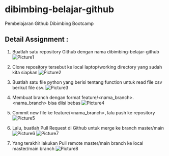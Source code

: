 # dibimbing-belajar-github
Pembelajaran Github Dibimbing Bootcamp

## Detail Assignment :

1. Buatlah satu repository Github dengan nama dibimbing-belajar-github\
   ![Picture1](https://github.com/paquitaputri/dibimbing-belajar-github/assets/31913746/0ee91e13-13ab-4c4d-b600-f553e6c996af)

2. Clone repository tersebut ke local laptop/working directory yang sudah kita siapkan
   ![Picture2](https://github.com/paquitaputri/dibimbing-belajar-github/assets/31913746/ee25ee92-f8e5-47bc-8ed9-b6c3178fdd96)

3. Buatlah satu file python yang berisi tentang function untuk read file csv berikut file csv.
   ![Picture3](https://github.com/paquitaputri/dibimbing-belajar-github/assets/31913746/1418533c-7aa6-4acc-9702-2d35b818c919)

4. Membuat branch dengan format feature/<nama_branch>. <nama_branch> bisa diisi bebas
   ![Picture4](https://github.com/paquitaputri/dibimbing-belajar-github/assets/31913746/65d81b68-a8e6-4240-ad38-3bb566a71172)

5. Commit new file ke feature/<nama_branch>, lalu push ke repository
   ![Picture5](https://github.com/paquitaputri/dibimbing-belajar-github/assets/31913746/e30c6dcb-ba75-4fff-977a-1754348d3ad2)

6. Lalu, buatlah Pull Request di Github untuk merge ke branch master/main
   ![Picture6](https://github.com/paquitaputri/dibimbing-belajar-github/assets/31913746/f3c62858-0c5d-4c7c-bec6-9f2c2e1336af)
   ![Picture7](https://github.com/paquitaputri/dibimbing-belajar-github/assets/31913746/71fb47ea-ba47-4146-9214-6ce280bacdd8)

7. Yang terakhir lakukan Pull remote master/main branch ke local master/main branch
   ![Picture8](https://github.com/paquitaputri/dibimbing-belajar-github/assets/31913746/c611e26d-f4ce-4de0-931d-eb658cbd8908)
